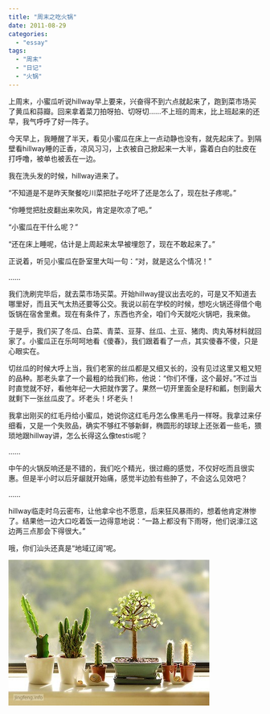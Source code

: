 ```yaml
---
title: "周末之吃火锅"
date: 2011-08-29
categories: 
  - "essay"
tags: 
  - "周末"
  - "日记"
  - "火锅"
---
```


上周末，小蜜瓜听说hillway早上要来，兴奋得不到六点就起来了，跑到菜市场买了黄瓜和蒜瓣。回来拿着菜刀拍呀拍、切呀切……不上班的周末，比上班起来的还早，我气呼呼了好一阵子。

今天早上，我睡醒了半天，看见小蜜瓜在床上一点动静也没有，就先起床了。到隔壁看hillway睡的正香，凉风习习，上衣被自己掀起来一大半，露着白白的肚皮在打呼噜，被单也被丢在一边。

我在洗头发的时候，hillway进来了。

“不知道是不是昨天聚餐吃川菜把肚子吃坏了还是怎么了，现在肚子疼呢。”

“你睡觉把肚皮翻出来吹风，肯定是吹凉了吧。”

“小蜜瓜在干什么呢？”

“还在床上睡呢，估计是上周起来太早被埋怨了，现在不敢起来了。”

正说着，听见小蜜瓜在卧室里大叫一句：“对，就是这么个情况！”

……

我们洗刷完毕后，就去菜市场买菜。开始hillway提议出去吃的，可是又不知道去哪里好，而且天气太热还要等公交。我说以前在学校的时候，想吃火锅还得借个电饭锅在宿舍里煮。现在有条件了，东西也齐全，咱们今天就吃火锅吧，我来做。

于是乎，我们买了冬瓜、白菜、青菜、豆芽、丝瓜、土豆、猪肉、肉丸等材料就回家了。小蜜瓜正在乐呵呵地看《傻春》，我们跟着看了一点，其实傻春不傻，只是心眼实在。

切丝瓜的时候大呼上当，我们老家的丝瓜都是又细又长的，没有见过这里又粗又短的品种。那老头拿了一个最粗的给我们称，他说：“你们不懂，这个最好。”不过当时直觉就不好，看他年纪一大把就作罢了。果然一切开里面全是籽和瓤，刨到最大就剩下一张丝瓜皮了。坏老头！坏老头！

我拿出刚买的红毛丹给小蜜瓜，她说你这红毛丹怎么像黑毛丹一样呀。我拿过来仔细看，又是一个失败品，确实不够红不够新鲜，椭圆形的球球上还张着一些毛，猥琐地跟hillway讲，怎么长得这么像testis呢？

……

中午的火锅反响还是不错的，我们吃个精光，很过瘾的感觉，不仅好吃而且很实惠。但是半小时以后牙龈就开始痛，感觉半边脸有些肿了，不会这么见效吧？

……

hillway临走时乌云密布，让他拿伞也不愿意，后来狂风暴雨的，想着他肯定淋惨了。结果他一边大口吃着饭一边得意地说：“一路上都没有下雨呀，他们说濠江这边两三点那会下得很大。”

哦，你们汕头还真是“地域辽阔”呢。

![bj](images/6108965786_1657caaba5_z.jpg)
